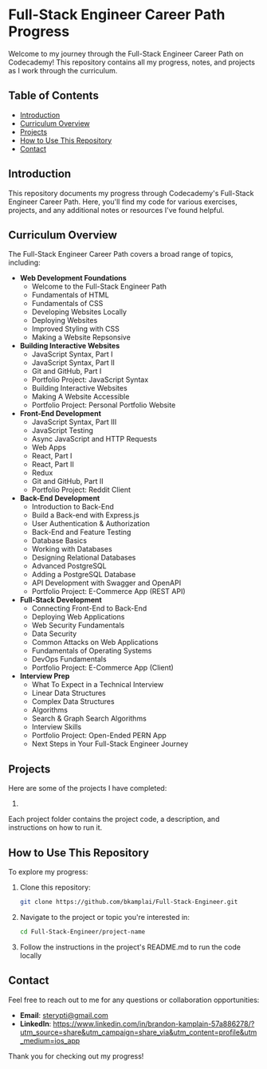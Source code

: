 # Full-Stack Engineer Career Path Progress

Welcome to my journey through the Full-Stack Engineer Career Path on Codecademy! This repository contains all my progress, notes, and projects as I work through the curriculum.

## Table of Contents

- [Introduction](#introduction)
- [Curriculum Overview](#curriculum-overview)
- [Projects](#projects)
- [How to Use This Repository](#how-to-use-this-repository)
- [Contact](#contact)

## Introduction

This repository documents my progress through Codecademy's Full-Stack Engineer Career Path. Here, you'll find my code for various exercises, projects, and any additional notes or resources I've found helpful.

## Curriculum Overview

The Full-Stack Engineer Career Path covers a broad range of topics, including:

- **Web Development Foundations**
  - Welcome to the Full-Stack Engineer Path
  - Fundamentals of HTML
  - Fundamentals of CSS
  - Developing Websites Locally
  - Deploying Websites
  - Improved Styling with CSS
  - Making a Website Repsonsive
- **Building Interactive Websites**
  - JavaScript Syntax, Part I
  - JavaScript Syntax, Part II
  - Git and GitHub, Part I
  - Portfolio Project: JavaScript Syntax
  - Building Interactive Websites
  - Making A Website Accessible
  - Portfolio Project: Personal Portfolio Website
- **Front-End Development**
  - JavaScript Syntax, Part III
  - JavaScript Testing
  - Async JavaScript and HTTP Requests
  - Web Apps
  - React, Part I
  - React, Part II
  - Redux
  - Git and GitHub, Part II
  - Portfolio Project: Reddit Client
- **Back-End Development**
  - Introduction to Back-End
  - Build a Back-end with Express.js
  - User Authentication & Authorization
  - Back-End and Feature Testing
  - Database Basics
  - Working with Databases
  - Designing Relational Databases
  - Advanced PostgreSQL
  - Adding a PostgreSQL Database
  - API Development with Swagger and OpenAPI
  - Portfolio Project: E-Commerce App (REST API)
- **Full-Stack Development**
  - Connecting Front-End to Back-End
  - Deploying Web Applications
  - Web Security Fundamentals
  - Data Security
  - Common Attacks on Web Applications
  - Fundamentals of Operating Systems
  - DevOps Fundamentals
  - Portfolio Project: E-Commerce App (Client)
- **Interview Prep**
  - What To Expect in a Technical Interview
  - Linear Data Structures
  - Complex Data Structures
  - Algorithms
  - Search & Graph Search Algorithms
  - Interview Skills
  - Portfolio Project: Open-Ended PERN App
  - Next Steps in Your Full-Stack Engineer Journey

## Projects

Here are some of the projects I have completed:

1. 

Each project folder contains the project code, a description, and instructions on how to run it.

## How to Use This Repository

To explore my progress:

1. Clone this repository:
   ```sh
   git clone https://github.com/bkamplai/Full-Stack-Engineer.git
   ```
2. Navigate to the project or topic you're interested in:
   ```sh
   cd Full-Stack-Engineer/project-name
   ```
3. Follow the instructions in the project's README.md to run the code locally

## Contact

Feel free to reach out to me for any questions or collaboration opportunities:
- **Email**: sterypti@gmail.com
- **LinkedIn**: https://www.linkedin.com/in/brandon-kamplain-57a886278/?utm_source=share&utm_campaign=share_via&utm_content=profile&utm_medium=ios_app

Thank you for checking out my progress!
